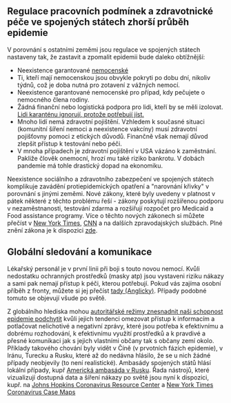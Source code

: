 ## Regulace pracovních podmínek a zdravotnické péče ve spojených státech zhorší průběh epidemie

V porovnání s ostatními zeměmi jsou regulace ve spojených státech nastaveny tak, že zastavit a zpomalit epidemii bude daleko obtížnější:
 - Neexistence garantované [nemocenské](https://www.worldpolicycenter.org/policies/for-how-long-are-workers-guaranteed-paid-sick-leave)
-   Ti, kteří mají nemocenskou jsou obvykle pokryti po dobu dní, nikoliv týdnů, což je doba nutná pro zotavení z vážných nemocí.
-   Neexistence garantované nemocenské pro případ, kdy pečujete o nemocného člena rodiny.
-   Žádná finanční nebo logistická podpora pro lidi, kteří by se měli izolovat. [Lidi karanténu ignorují, protože potřebují jíst.](https://twitter.com/abcnews/status/1236462655012917249)
-   Mnoho lidí nemá zdravotní pojištění. Vzhledem k současné situaci (komunitní šíření nemoci a neexistence vakcíny) musí zdravotní pojišťovny pomoci z etických důvodů. Finančně však nemají důvod zlepšit přístup k testování nebo péči.
-   V mnoha případech je zdravotní pojištění v USA vázáno k zaměstnání. Pakliže člověk onemocní, hrozí mu také riziko bankrotu. V dobách pandemie má tohle drastický dopad na ekonomiku.

Neexistence sociálního a zdravotního zabezpečení ve spojených státech komplikuje zavádění protiepidemických opatření a "narovnání křivky" v porovnání s jinými zeměmi. Nové zákony, které byly uvedeny v platnost v pátek některé z těchto problému řeší - zákony poskytují rozšířenou podporu v nezaměstnanosti, testování zdarma a rozšiřují rozpočet pro Medicaid a Food assistance programy. Více o těchto nových zákonech si můžete přečíst v [New York Times](https://www.nytimes.com/2020/03/13/us/politics/trump-coronavirus-relief-congress.html), [CNN](https://www.cnn.com/2020/03/13/politics/coronavirus-relief-congress/index.html) a na dalších zpravodajských službách. Plné znění zákona je k dispozici [zde](https://www.cnn.com/2020/03/13/politics/read-bill-text-families-first-coronavirus-response-act/index.html).

## Globální sledování a komunikace

Lékařský personál je v první linii při boji s touto novou nemocí. Kvůli nedostatku ochranných prostředků (masky atp) jsou vystaveni riziku nákazy a sami pak nemají přístup k péči, kterou potřebují. Pokud vás zajíma osobní příběh z fronty, můžete si jej přečíst [tady (Anglicky)](https://twitter.com/stuff_so/status/1236467114933813248). Případy podobné tomuto se objevují všude po světě.

Z globálního hlediska mohou [autoritářské režimy znesnadnit naši schopnost epidemie podchytit](https://www.theatlantic.com/technology/archive/2020/02/coronavirus-and-blindness-authoritarianism/606922/) kvůli jejich tendenci omezovat přístup k informacím a potlačovat nelichotivé a negativní zprávy, které jsou potřeba k efektivnímu a dobrému rozhodování, k efektivnímu využití prostředků a k pravdivé a přesné komunikaci jak s jejich vlastními občany tak s občany zemí okolo. Příklady takového chování byly vidět v Číně (v prvotních fázích epidemie), v Iránu, Turecku a Rusku, které až do nedávna hlásilo, že se u nich žádné případy neobjevily (to není realistické). Ambasády spojených států hlásí lokální případy, kupř [Americká ambasáda v Rusku](https://ru.usembassy.gov/covid-19-information/). Řada nástrojů, které vizualizují dostupná data a šíření nákazy po světě jsou nyní k dispozici, kupř. na [Johns Hopkins Coronavirus Resource Center](https://coronavirus.jhu.edu/map.html) a [New York Times Coronavirus Case Maps](https://www.nytimes.com/interactive/2020/world/coronavirus-maps.html)
